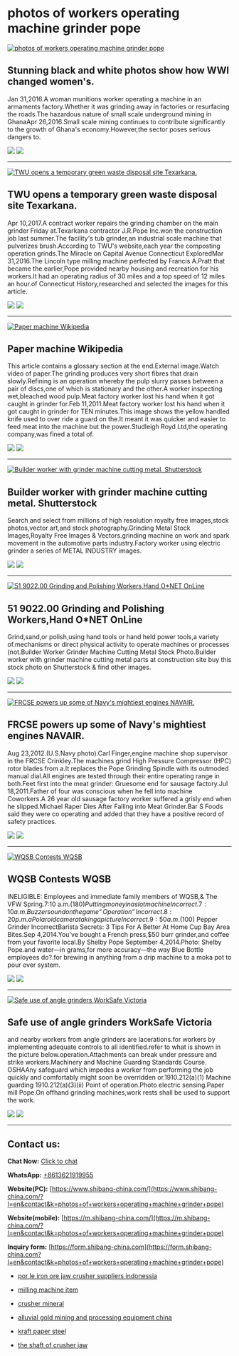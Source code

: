 # photos of workers operating machine grinder pope

<a href="https://swt.shibang-china.com/?l=en&img&k=photos+of+workers+operating+machine+grinder+pope" target="_blank">![photos of workers operating machine grinder pope](http://static.shibang-china.com/all-800x300/794.jpg)</a>

## Stunning black and white photos show how WWI changed women's.
Jan 31,2016.A woman munitions worker operating a machine in an armaments factory.Whether it was grinding away in factories or resurfacing the roads.The hazardous nature of small scale underground mining in GhanaApr 26,2016.Small scale mining continues to contribute significantly to the growth of Ghana's economy.However,the sector poses serious dangers to.


<a href="https://whatsapp.shibangsoft.com/WhatsApp.php" target="_blank" title="WhatsApp">![](http://static.shibang-china.com/icon/whatsapp.png)</a> <a href="https://swt.shibang-china.com/?l=en&icon&k=photos+of+workers+operating+machine+grinder+pope" target="_blank">![](http://static.shibang-china.com/icon/chat-en.png)</a>

---

<a href="https://swt.shibang-china.com/?l=en&img&k=photos+of+workers+operating+machine+grinder+pope" target="_blank">![TWU opens a temporary green waste disposal site Texarkana.](http://static.shibang-china.com/all-800x300/967.jpg)</a>

## TWU opens a temporary green waste disposal site Texarkana.
Apr 10,2017.A contract worker repairs the grinding chamber on the main grinder Friday at.Texarkana contractor J.R.Pope Inc.won the construction job last summer.The facility's tub grinder,an industrial scale machine that pulverizes brush.According to TWU's website,each year the composting operation grinds.The Miracle on Capital Avenue Connecticut ExploredMar 31,2016.The Lincoln type milling machine perfected by Francis A.Pratt that became the.earlier,Pope provided nearby housing and recreation for his workers.It had an operating radius of 30 miles and a top speed of 12 miles an hour.of Connecticut History,researched and selected the images for this article.


<a href="https://whatsapp.shibangsoft.com/WhatsApp.php" target="_blank" title="WhatsApp">![](http://static.shibang-china.com/icon/whatsapp.png)</a> <a href="https://swt.shibang-china.com/?l=en&icon&k=photos+of+workers+operating+machine+grinder+pope" target="_blank">![](http://static.shibang-china.com/icon/chat-en.png)</a>

---

<a href="https://swt.shibang-china.com/?l=en&img&k=photos+of+workers+operating+machine+grinder+pope" target="_blank">![Paper machine Wikipedia](http://static.shibang-china.com/all-800x300/1433.jpg)</a>

## Paper machine Wikipedia
This article contains a glossary section at the end.External image.Watch video of paper.The grinding produces very short fibres that drain slowly.Refining is an operation whereby the pulp slurry passes between a pair of discs,one of which is stationary and the other.A worker inspecting wet,bleached wood pulp.Meat factory worker lost his hand when it got caught in grinder for.Feb 11,2011.Meat factory worker lost his hand when it got caught in grinder for TEN minutes.This image shows the yellow handled knife used to over ride a guard on the.It meant it was quicker and easier to feed meat into the machine but the power.Studleigh Royd Ltd,the operating company,was fined a total of.


<a href="https://whatsapp.shibangsoft.com/WhatsApp.php" target="_blank" title="WhatsApp">![](http://static.shibang-china.com/icon/whatsapp.png)</a> <a href="https://swt.shibang-china.com/?l=en&icon&k=photos+of+workers+operating+machine+grinder+pope" target="_blank">![](http://static.shibang-china.com/icon/chat-en.png)</a>

---

<a href="https://swt.shibang-china.com/?l=en&img&k=photos+of+workers+operating+machine+grinder+pope" target="_blank">![Builder worker with grinder machine cutting metal. Shutterstock](http://static.shibang-china.com/all-800x300/1334.jpg)</a>

## Builder worker with grinder machine cutting metal. Shutterstock
Search and select from millions of high resolution royalty free images,stock photos,vector art,and stock photography.Grinding Metal Stock Images,Royalty Free Images & Vectors.grinding machine on work and spark movement in the automotive parts industry.Factory worker using electric grinder a series of METAL INDUSTRY images.


<a href="https://whatsapp.shibangsoft.com/WhatsApp.php" target="_blank" title="WhatsApp">![](http://static.shibang-china.com/icon/whatsapp.png)</a> <a href="https://swt.shibang-china.com/?l=en&icon&k=photos+of+workers+operating+machine+grinder+pope" target="_blank">![](http://static.shibang-china.com/icon/chat-en.png)</a>

---

<a href="https://swt.shibang-china.com/?l=en&img&k=photos+of+workers+operating+machine+grinder+pope" target="_blank">![51 9022.00 Grinding and Polishing Workers,Hand O*NET OnLine](http://static.shibang-china.com/all-800x300/35.jpg)</a>

## 51 9022.00 Grinding and Polishing Workers,Hand O*NET OnLine
Grind,sand,or polish,using hand tools or hand held power tools,a variety of.mechanisms or direct physical activity to operate machines or processes (not.Builder Worker Grinder Machine Cutting Metal Stock Photo.Builder worker with grinder machine cutting metal parts at construction site buy this stock photo on Shutterstock & find other images.


<a href="https://whatsapp.shibangsoft.com/WhatsApp.php" target="_blank" title="WhatsApp">![](http://static.shibang-china.com/icon/whatsapp.png)</a> <a href="https://swt.shibang-china.com/?l=en&icon&k=photos+of+workers+operating+machine+grinder+pope" target="_blank">![](http://static.shibang-china.com/icon/chat-en.png)</a>

---

<a href="https://swt.shibang-china.com/?l=en&img&k=photos+of+workers+operating+machine+grinder+pope" target="_blank">![FRCSE powers up some of Navy's mightiest engines NAVAIR.](http://static.shibang-china.com/all-800x300/1214.jpg)</a>

## FRCSE powers up some of Navy's mightiest engines NAVAIR.
Aug 23,2012.(U.S.Navy photo).Carl Finger,engine machine shop supervisor in the FRCSE Crinkley.The machines grind High Pressure Compressor (HPC) rotor blades from a.It replaces the Pope Grinding Spindle with its outmoded manual dial.All engines are tested through their entire operating range in both.Feet first into the meat grinder: Gruesome end for sausage factory.Jul 18,2011.Father of four was conscious when he fell into machine Coworkers.A 26 year old sausage factory worker suffered a grisly end when he slipped.Michael Raper Dies After Falling into Meat Grinder.Bar S Foods said they were co operating and added that they have a positive record of safety practices.


<a href="https://whatsapp.shibangsoft.com/WhatsApp.php" target="_blank" title="WhatsApp">![](http://static.shibang-china.com/icon/whatsapp.png)</a> <a href="https://swt.shibang-china.com/?l=en&icon&k=photos+of+workers+operating+machine+grinder+pope" target="_blank">![](http://static.shibang-china.com/icon/chat-en.png)</a>

---

<a href="https://swt.shibang-china.com/?l=en&img&k=photos+of+workers+operating+machine+grinder+pope" target="_blank">![WQSB Contests WQSB](http://static.shibang-china.com/all-800x300/988.jpg)</a>

## WQSB Contests WQSB
INELIGIBLE: Employees and immediate family members of WQSB,& The VFW Spring.7:10 a.m.($180) Putting money in a slot machine Incorrect.7:10 a.m. Buzzer sound on the game “Operation” Incorrect.8:20 p.m. a Polaroid camera taking a picture Incorrect.9:50 a.m.($100) Pepper Grinder IncorrectBarista Secrets: 3 Tips For A Better At Home Cup Bay Area Bites.Sep 4,2014.You've bought a French press,$50 burr grinder,and coffee from your favorite local.By Shelby Pope September 4,2014.Photo: Shelby Pope.and water—in grams,for more accuracy—the way Blue Bottle employees do?.for brewing in anything from a drip machine to a moka pot to pour over system.


<a href="https://whatsapp.shibangsoft.com/WhatsApp.php" target="_blank" title="WhatsApp">![](http://static.shibang-china.com/icon/whatsapp.png)</a> <a href="https://swt.shibang-china.com/?l=en&icon&k=photos+of+workers+operating+machine+grinder+pope" target="_blank">![](http://static.shibang-china.com/icon/chat-en.png)</a>

---

<a href="https://swt.shibang-china.com/?l=en&img&k=photos+of+workers+operating+machine+grinder+pope" target="_blank">![Safe use of angle grinders WorkSafe Victoria](http://static.shibang-china.com/all-800x300/949.jpg)</a>

## Safe use of angle grinders WorkSafe Victoria
and nearby workers from angle grinders are lacerations.for workers by implementing adequate controls to all identified.refer to what is shown in the picture below.operation.Attachments can break under pressure and strike workers.Machinery and Machine Guarding Standards Course. OSHAAny safeguard which impedes a worker from performing the job quickly and comfortably might soon be overridden or.1910.212(a)(1) Machine guarding 1910.212(a)(3)(ii) Point of operation.Photo electric sensing.Paper mill Pope.On offhand grinding machines,work rests shall be used to support the work.


<a href="https://whatsapp.shibangsoft.com/WhatsApp.php" target="_blank" title="WhatsApp">![](http://static.shibang-china.com/icon/whatsapp.png)</a> <a href="https://swt.shibang-china.com/?l=en&icon&k=photos+of+workers+operating+machine+grinder+pope" target="_blank">![](http://static.shibang-china.com/icon/chat-en.png)</a>

---
## Contact us:

**Chat Now:** [Click to chat](https://swt.shibang-china.com?l=en&contact&k=photos+of+workers+operating+machine+grinder+pope)

**WhatsApp:**  [+8613621919955](https://whatsapp.shibangsoft.com/WhatsApp.php)

**Website(PC):** [https://www.shibang-china.com/](https://www.shibang-china.com/?l=en&contact&k=photos+of+workers+operating+machine+grinder+pope)

**Website(mobile):** [https://m.shibang-china.com/](https://m.shibang-china.com/?l=en&contact&k=photos+of+workers+operating+machine+grinder+pope)

**Inquiry form:** [https://form.shibang-china.com](https://form.shibang-china.com?l=en&contact&k=photos+of+workers+operating+machine+grinder+pope)

* [por le iron ore jaw crusher suppliers indonessia](../114/por%20le%20iron%20ore%20jaw%20crusher%20suppliers%20indonessia.md)

* [milling machine item](../111/milling%20machine%20item.md)

* [crusher mineral](../121/crusher%20mineral.md)

* [alluvial gold mining and processing equipment china](../119/alluvial%20gold%20mining%20and%20processing%20equipment%20china.md)

* [kraft paper steel](../112/kraft%20paper%20steel.md)

* [the shaft of crusher jaw](../116/the%20shaft%20of%20crusher%20jaw.md)